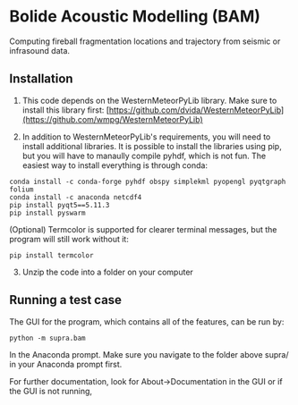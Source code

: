 # Bolide Acoustic Modelling (BAM)
Computing fireball fragmentation locations and trajectory from seismic or infrasound data.

## Installation

1) This code depends on the WesternMeteorPyLib library. Make sure to install this library first: [https://github.com/dvida/WesternMeteorPyLib](https://github.com/wmpg/WesternMeteorPyLib)

2) In addition to WesternMeteorPyLib's requirements, you will need to install additional libraries. It is possible to install the libraries using pip, but you will have to manaully compile pyhdf, which is not fun. The easiest way to install everything is through conda:

```
conda install -c conda-forge pyhdf obspy simplekml pyopengl pyqtgraph folium
conda install -c anaconda netcdf4
pip install pyqt5==5.11.3
pip install pyswarm
```

(Optional) Termcolor is supported for clearer terminal messages, but the program will still work without it:

```
pip install termcolor
```

3) Unzip the code into a folder on your computer

## Running a test case

The GUI for the program, which contains all of the features, can be run by:
```
python -m supra.bam
```
In the Anaconda prompt. Make sure you navigate to the folder above supra/ in your Anaconda prompt first.

For further documentation, look for About->Documentation in the GUI or if the GUI is not running,
